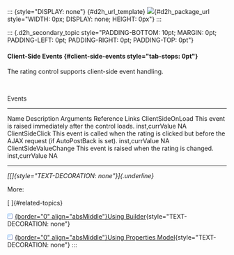::: {style="DISPLAY: none"}
[](ms-xhelp:///?Id=d2h_url_template){#d2h_url_template} ![](!package_url!){#d2h_package_url style="WIDTH: 0px; DISPLAY: none; HEIGHT: 0px"}
:::

::: {.d2h_secondary_topic style="PADDING-BOTTOM: 10pt; MARGIN: 0pt; PADDING-LEFT: 0pt; PADDING-RIGHT: 0pt; PADDING-TOP: 0pt"}
#### Client-Side Events {#client-side-events style="tab-stops: 0pt"}

The rating control supports client-side event handling.

 

Events

  ----------------------- ------------------------------------------------------------------------------------------------------- ---------------- -----------------
  Name                    Description                                                                                             Arguments        Reference Links
  ClientSideOnLoad        This event is raised immediately after the control loads.                                               inst,currValue   NA
  ClientSideClick         This event is called when the rating is clicked but before the AJAX request (if AutoPostBack is set).   inst,currValue   NA
  ClientSideValueChange   This event is raised when the rating is changed.                                                        inst,currValue   NA
  ----------------------- ------------------------------------------------------------------------------------------------------- ---------------- -----------------

*[[]{style="TEXT-DECORATION: none"}]{.underline}*  

More:

[ ]{#related-topics}

[![](button.gif){border="0" align="absMiddle"}Using Builder](ms-xhelp:///?Id=db4557bd-9955-4bed-b863-e4fa2960d834){style="TEXT-DECORATION: none"}

[![](button.gif){border="0" align="absMiddle"}Using Properties Model](ms-xhelp:///?Id=c3ee6fc8-8eb2-452c-af7f-0b5fa3d41474){style="TEXT-DECORATION: none"}
:::
